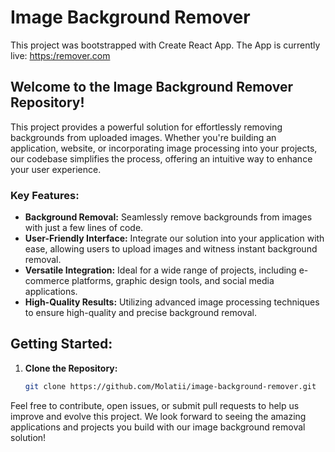 # Image Background Remover

This project was bootstrapped with Create React App. The App is currently live: [https:/remover.com](https:/remover.com)


## Welcome to the Image Background Remover Repository!

This project provides a powerful solution for effortlessly removing backgrounds from uploaded images. Whether you're building an application, website, or incorporating image processing into your projects, our codebase simplifies the process, offering an intuitive way to enhance your user experience.

### Key Features:

- **Background Removal:** Seamlessly remove backgrounds from images with just a few lines of code.
- **User-Friendly Interface:** Integrate our solution into your application with ease, allowing users to upload images and witness instant background removal.
- **Versatile Integration:** Ideal for a wide range of projects, including e-commerce platforms, graphic design tools, and social media applications.
- **High-Quality Results:** Utilizing advanced image processing techniques to ensure high-quality and precise background removal.

## Getting Started:

1. **Clone the Repository:**
   ```bash
   git clone https://github.com/Molatii/image-background-remover.git

Feel free to contribute, open issues, or submit pull requests to help us improve and evolve this project. We look forward to seeing the amazing applications and projects you build with our image background removal solution!



